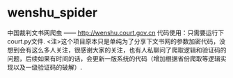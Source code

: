 # wenshu_spider
中国裁判文书网爬虫 —— http://wenshu.court.gov.cn
代码使用：只需要运行下court.py文件.
<注>这个项目原本只是单纯为了分享下文书网的参数加密代码，没想到会有这么多人关注，很感谢大家的关注，也有人私聊问了爬取逻辑和验证码的问题，后续如果有时间的话，会更新一版系统的代码（增加根据省份爬取等逻辑实现以及一级验证码的破解）.
